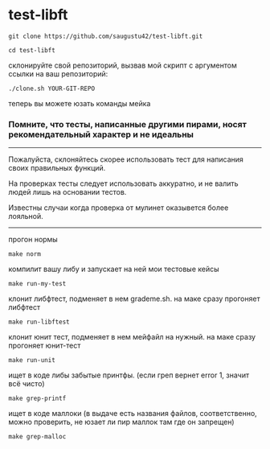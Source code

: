 # test-libft #


```
git clone https://github.com/saugustu42/test-libft.git
```
```
cd test-libft
```
склонируйте свой репозиторий, вызвав мой скрипт с аргументом ссылки на ваш репозиторий:
```
./clone.sh YOUR-GIT-REPO
```
теперь вы можете юзать команды мейка



### Помните, что тесты, написанные другими пирами, носят рекомендательный характер и не идеальны ###
_______________________________________________________________
Пожалуйста, склоняйтесь скорее использовать тест для написания своих правильных функций.

На проверках тесты следует использовать аккуратно, и не валить людей лишь на основании тестов.

Известны случаи когда проверка от мулинет оказывется более лояльной.
_______________________________________________________________

прогон нормы
```
make norm
```
компилит вашу либу и запускает на ней мои тестовые кейсы
```
make run-my-test
```
клонит либфтест, подменяет в нем grademe.sh. на маке сразу прогоняет либфтест
```
make run-libftest
```
клонит юнит тест, подменяет в нем мейфайл на нужный. на маке сразу прогоняет юнит-тест
```
make run-unit
```
ищет в коде либы забытые принтфы. (если греп вернет error 1, значит всё чисто)
```
make grep-printf
```
ищет в коде маллоки (в выдаче есть названия файлов, соответственно, можно проверить, не юзает ли пир маллок там где он запрещен)
```
make grep-malloc
```
